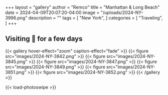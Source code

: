 +++
layout = "gallery"
author = "Remco"
title = "Manhattan & Long Beach"
date = 2024-04-09T20:07:20-04:00
image = "/uploads/2024-NY-3996.png"
description = ""
tags = [
"New York",
]
categories = [
"Traveling",
]
+++

## Visiting 🗽 for a few days

{{< gallery hover-effect="zoom" caption-effect="fade" >}}
    {{< figure src="images/2024-NY-3842.png" >}}
    {{< figure src="images/2024-NY-3845.png" >}}
    {{< figure src="images/2024-NY-3847.png" >}}
    {{< figure src="images/2024-NY-3849.png" >}}
    {{< figure src="images/2024-NY-3851.png" >}}
    {{< figure src="images/2024-NY-3852.png" >}}
{{< /gallery >}}

{{< load-photoswipe >}}
